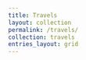 ```yaml
---
title: Travels
layout: collection
permalink: /travels/
collection: travels
entries_layout: grid
---
```

